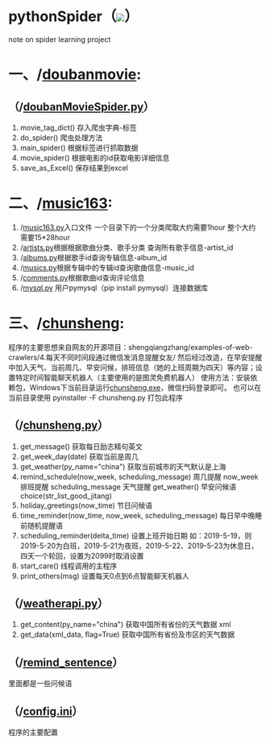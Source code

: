 # pythonSpider（![](https://img.shields.io/badge/Python-3.6.7-blue.svg)）
note on spider learning project

# 一、/[doubanmovie](doubanmovie):
## （/[doubanMovieSpider.py](doubanmovie/doubanMovieSpider.py)）
1. movie_tag_dict() 存入爬虫字典-标签
2. do_spider() 爬虫处理方法
3. main_spider() 根据标签进行抓取数据
4. movie_spider() 根据电影的id获取电影详细信息
5. save_as_Excel() 保存结果到excel

# 二、/[music163](music163):
1. /[music163.py](music163/music163.py)入口文件 一个目录下的一个分类爬取大约需要1hour 整个大约需要15*28hour
2. /[artists.py](music163/artists.py)根据根据歌曲分类、歌手分类 查询所有歌手信息-artist_id
3. /[albums.py](music163/albums.py)根据歌手id查询专辑信息-album_id
4. /[musics.py](music163/musics.py)根据专辑中的专辑id查询歌曲信息-music_id
5. /[comments.py](music163/comments.py)根据歌曲id查询评论信息
6. /[mysql.py](music163/mysql.py) 用户pymysql（pip install pymysql）连接数据库

# 三、/[chunsheng](chunsheng):
程序的主要思想来自网友的开源项目：shengqiangzhang/examples-of-web-crawlers/4.每天不同时间段通过微信发消息提醒女友/
然后经过改造，在早安提醒中加入天气、当前周几、早安问候，排班信息（她的上班周期为四天）等内容；设置特定时间智能聊天机器人（主要使用的是图灵免费机器人）
使用方法：安装依赖包，Windows下当前目录运行[chunsheng.exe](chunsheng/chunsheng.exe)，微信扫码登录即可。
也可以在当前目录使用 pyinstaller -F chunsheng.py 打包此程序

## （/[chunsheng.py](chunsheng/chunsheng.py)）
1. get_message() 获取每日励志精句英文
2. get_week_day(date) 获取当前是周几
3. get_weather(py_name="china") 获取当前城市的天气默认是上海
4. remind_schedule(now_week, scheduling_message) 周几提醒 now_week 排班提醒 scheduling_message 天气提醒 get_weather() 早安问候语 choice(str_list_good_jitang)
5. holiday_greetings(now_time) 节日问候语
6. time_reminder(now_time, now_week, scheduling_message) 每日早中晚睡前随机提醒语
7. scheduling_reminder(delta_time) 设置上班开始日期 如：2019-5-19，则2019-5-20为白班，2019-5-21为夜班，2019-5-22、2019-5-23为休息日，四天一个轮回，设置为2099时取消设置
8. start_care() 线程调用的主程序
9. print_others(msg) 设置每天0点到6点智能聊天机器人

## （/[weatherapi.py](chunsheng/weatherapi.py)）
1. get_content(py_name="china") 获取中国所有省份的天气数据 xml
2. get_data(xml_data, flag=True) 获取中国所有省份及市区的天气数据

## （/[remind_sentence](chunsheng/remind_sentence)）
里面都是一些问候语

## （/[config.ini](chunsheng/config.ini)）
程序的主要配置
